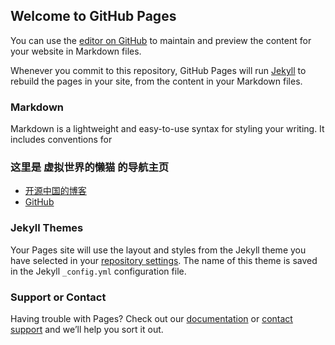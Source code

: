 ## Welcome to GitHub Pages

You can use the [editor on GitHub](https://github.com/finch-xu/finchxu.github.io/edit/master/index.md) to maintain and preview the content for your website in Markdown files.

Whenever you commit to this repository, GitHub Pages will run [Jekyll](https://jekyllrb.com/) to rebuild the pages in your site, from the content in your Markdown files.

### Markdown

Markdown is a lightweight and easy-to-use syntax for styling your writing. It includes conventions for


### 这里是 虚拟世界的懒猫 的导航主页

- [开源中国的博客](https://my.oschina.net/finchxu)
- [GitHub](https://github.com/finch-xu)


### Jekyll Themes

Your Pages site will use the layout and styles from the Jekyll theme you have selected in your [repository settings](https://github.com/finch-xu/finchxu.github.io/settings). The name of this theme is saved in the Jekyll `_config.yml` configuration file.

### Support or Contact

Having trouble with Pages? Check out our [documentation](https://help.github.com/categories/github-pages-basics/) or [contact support](https://github.com/contact) and we’ll help you sort it out.
